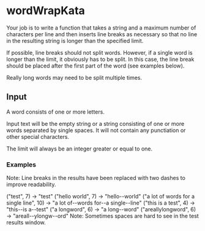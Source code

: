# wordWrapKata

Your job is to write a function that takes a string and a maximum number of characters per line and then inserts line breaks as necessary so that no line in the resulting string is longer than the specified limit.

If possible, line breaks should not split words. However, if a single word is longer than the limit, it obviously has to be split. In this case, the line break should be placed after the first part of the word (see examples below).

Really long words may need to be split multiple times.

## Input

A word consists of one or more letters.

Input text will be the empty string or a string consisting of one or more words separated by single spaces. It will not contain any punctiation or other special characters.

The limit will always be an integer greater or equal to one.

### Examples

Note: Line breaks in the results have been replaced with two dashes to improve readability.

("test", 7) -> "test"
("hello world", 7) -> "hello--world"
("a lot of words for a single line", 10) -> "a lot of--words for--a single--line"
("this is a test", 4) -> "this--is a--test"
("a longword", 6) -> "a long--word"
("areallylongword", 6) -> "areall--ylongw--ord"
Note: Sometimes spaces are hard to see in the test results window.
